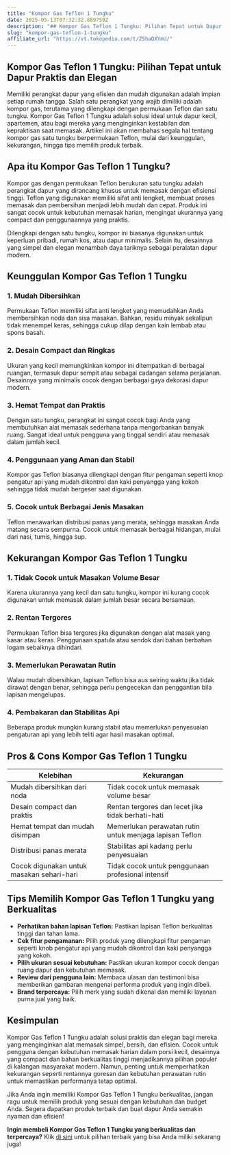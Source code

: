 ```yaml
---
title: "Kompor Gas Teflon 1 Tungku"
date: 2025-05-13T07:32:32.889759Z
description: "## Kompor Gas Teflon 1 Tungku: Pilihan Tepat untuk Dapur Praktis dan Elegan..."
slug: "kompor-gas-teflon-1-tungku"
affiliate_url: "https://vt.tokopedia.com/t/ZShaQXYmU/"
---
```

## Kompor Gas Teflon 1 Tungku: Pilihan Tepat untuk Dapur Praktis dan Elegan

Memiliki perangkat dapur yang efisien dan mudah digunakan adalah impian setiap rumah tangga. Salah satu perangkat yang wajib dimiliki adalah kompor gas, terutama yang dilengkapi dengan permukaan Teflon dan satu tungku. Kompor Gas Teflon 1 Tungku adalah solusi ideal untuk dapur kecil, apartemen, atau bagi mereka yang menginginkan kestabilan dan kepraktisan saat memasak. Artikel ini akan membahas segala hal tentang kompor gas satu tungku berpermukaan Teflon, mulai dari keunggulan, kekurangan, hingga tips memilih produk terbaik.

## Apa itu Kompor Gas Teflon 1 Tungku?

Kompor gas dengan permukaan Teflon berukuran satu tungku adalah perangkat dapur yang dirancang khusus untuk memasak dengan efisiensi tinggi. Teflon yang digunakan memiliki sifat anti lengket, membuat proses memasak dan pembersihan menjadi lebih mudah dan cepat. Produk ini sangat cocok untuk kebutuhan memasak harian, mengingat ukurannya yang compact dan penggunaannya yang praktis.

Dilengkapi dengan satu tungku, kompor ini biasanya digunakan untuk keperluan pribadi, rumah kos, atau dapur minimalis. Selain itu, desainnya yang simpel dan elegan menambah daya tariknya sebagai peralatan dapur modern.

## Keunggulan Kompor Gas Teflon 1 Tungku

### 1. Mudah Dibersihkan

Permukaan Teflon memiliki sifat anti lengket yang memudahkan Anda membersihkan noda dan sisa masakan. Bahkan, residu minyak sekalipun tidak menempel keras, sehingga cukup dilap dengan kain lembab atau spons basah.

### 2. Desain Compact dan Ringkas

Ukuran yang kecil memungkinkan kompor ini ditempatkan di berbagai ruangan, termasuk dapur sempit atau sebagai cadangan selama perjalanan. Desainnya yang minimalis cocok dengan berbagai gaya dekorasi dapur modern.

### 3. Hemat Tempat dan Praktis

Dengan satu tungku, perangkat ini sangat cocok bagi Anda yang membutuhkan alat memasak sederhana tanpa mengorbankan banyak ruang. Sangat ideal untuk pengguna yang tinggal sendiri atau memasak dalam jumlah kecil.

### 4. Penggunaan yang Aman dan Stabil

Kompor gas Teflon biasanya dilengkapi dengan fitur pengaman seperti knop pengatur api yang mudah dikontrol dan kaki penyangga yang kokoh sehingga tidak mudah bergeser saat digunakan.

### 5. Cocok untuk Berbagai Jenis Masakan

Teflon menawarkan distribusi panas yang merata, sehingga masakan Anda matang secara sempurna. Cocok untuk memasak berbagai hidangan, mulai dari nasi, tumis, hingga sup.

## Kekurangan Kompor Gas Teflon 1 Tungku

### 1. Tidak Cocok untuk Masakan Volume Besar

Karena ukurannya yang kecil dan satu tungku, kompor ini kurang cocok digunakan untuk memasak dalam jumlah besar secara bersamaan.

### 2. Rentan Tergores

Permukaan Teflon bisa tergores jika digunakan dengan alat masak yang kasar atau keras. Penggunaan spatula atau sendok dari bahan berbahan logam sebaiknya dihindari.

### 3. Memerlukan Perawatan Rutin

Walau mudah dibersihkan, lapisan Teflon bisa aus seiring waktu jika tidak dirawat dengan benar, sehingga perlu pengecekan dan penggantian bila lapisan mengelupas.

### 4. Pembakaran dan Stabilitas Api

Beberapa produk mungkin kurang stabil atau memerlukan penyesuaian pengaturan api yang lebih teliti agar hasil masakan optimal.

## Pros & Cons Kompor Gas Teflon 1 Tungku

| Kelebihan                         | Kekurangan                                |
|----------------------------------|-------------------------------------------|
| Mudah dibersihkan dari noda    | Tidak cocok untuk memasak volume besar  |
| Desain compact dan praktis     | Rentan tergores dan lecet jika tidak berhati-hati |
| Hemat tempat dan mudah disimpan| Memerlukan perawatan rutin untuk menjaga lapisan Teflon |
| Distribusi panas merata        | Stabilitas api kadang perlu penyesuaian |
| Cocok digunakan untuk masakan sehari-hari | Tidak cocok untuk penggunaan profesional intensif |

## Tips Memilih Kompor Gas Teflon 1 Tungku yang Berkualitas

- **Perhatikan bahan lapisan Teflon:** Pastikan lapisan Teflon berkualitas tinggi dan tahan lama.
- **Cek fitur pengamanan:** Pilih produk yang dilengkapi fitur pengaman seperti knob pengatur api yang mudah dikontrol dan kaki penyangga yang kokoh.
- **Pilih ukuran sesuai kebutuhan:** Pastikan ukuran kompor cocok dengan ruang dapur dan kebutuhan memasak.
- **Review dari pengguna lain:** Membaca ulasan dan testimoni bisa memberikan gambaran mengenai performa produk yang ingin dibeli.
- **Brand terpercaya:** Pilih merk yang sudah dikenal dan memiliki layanan purna jual yang baik.

## Kesimpulan

Kompor Gas Teflon 1 Tungku adalah solusi praktis dan elegan bagi mereka yang menginginkan alat memasak simpel, bersih, dan efisien. Cocok untuk pengguna dengan kebutuhan memasak harian dalam porsi kecil, desainnya yang compact dan bahan berkualitas tinggi menjadikannya pilihan populer di kalangan masyarakat modern. Namun, penting untuk memperhatikan kekurangan seperti rentannya goresan dan kebutuhan perawatan rutin untuk memastikan performanya tetap optimal.

Jika Anda ingin memiliki Kompor Gas Teflon 1 Tungku berkualitas, jangan ragu untuk memilih produk yang sesuai dengan kebutuhan dan budget Anda. Segera dapatkan produk terbaik dan buat dapur Anda semakin nyaman dan efisien!

**Ingin membeli Kompor Gas Teflon 1 Tungku yang berkualitas dan terpercaya?** Klik [di sini](https://vt.tokopedia.com/t/ZShaQXYmU/) untuk pilihan terbaik yang bisa Anda miliki sekarang juga!